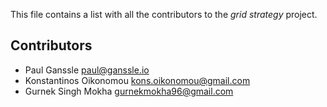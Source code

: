 This file contains a list with all the contributors to the *grid strategy* project.

Contributors
------------

- Paul Ganssle <paul@ganssle.io>
- Konstantinos Oikonomou <kons.oikonomou@gmail.com>
- Gurnek Singh Mokha <gurnekmokha96@gmail.com>
